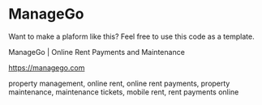 # ManageGo

Want to make a plaform like this? Feel free to use this code as a template.

ManageGo | Online Rent Payments and Maintenance

https://managego.com

property management, online rent, online rent payments, property maintenance, maintenance tickets, mobile rent, rent payments online
